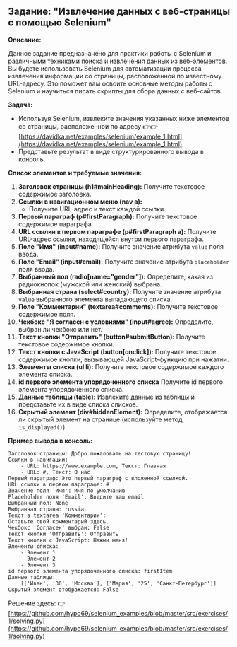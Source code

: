 ## Задание: "Извлечение данных с веб-страницы с помощью Selenium"

**Описание:**

Данное задание предназначено для практики работы с Selenium и различными техниками поиска и извлечения данных из веб-элементов.
Вы будете использовать Selenium для автоматизации процесса извлечения информации со страницы, 
расположенной по известному URL-адресу. Это поможет вам освоить основные методы работы с Selenium и научиться писать скрипты для 
сбора данных с веб-сайтов.

**Задача:**

- Используя Selenium, извлеките значения указанных ниже элементов со страницы, 
расположенной по адресу 👉👉 [https://davidka.net/examples/selenium/example_1.html](https://davidka.net/examples/selenium/example_1.html). 
- Представьте результат в виде структурированного вывода в консоль.

**Список элементов и требуемые значения:**

1.  **Заголовок страницы (h1#mainHeading):** Получите текстовое содержимое заголовка.
2.  **Ссылки в навигационном меню (nav a):**
    *   Получите URL-адрес и текст каждой ссылки.
3.  **Первый параграф (p#firstParagraph):** Получите текстовое содержимое параграфа.
4.  **URL ссылки в первом параграфе (p#firstParagraph a):** Получите URL-адрес ссылки, находящейся внутри первого параграфа.
5.  **Поле "Имя" (input#name):** Получите значение атрибута `value` поля ввода.
6.  **Поле "Email" (input#email):** Получите значение атрибута `placeholder` поля ввода.
7.  **Выбранный пол (radio[name="gender"]):** Определите, какая из радиокнопок (мужской или женский) выбрана.
8.  **Выбранная страна (select#country):** Получите значение атрибута `value` выбранного элемента выпадающего списка.
9.  **Поле "Комментарии" (textarea#comments):** Получите текстовое содержимое поля.
10. **Чекбокс "Я согласен с условиями" (input#agree):** Определите, выбран ли чекбокс или нет.
11. **Текст кнопки "Отправить" (button#submitButton):** Получите текстовое содержимое кнопки.
12. **Текст кнопки с JavaScript (button[onclick]):** Получите текстовое содержимое кнопки, вызывающей JavaScript-функцию при нажатии.
13. **Элементы списка (ul li):** Получите текстовое содержимое каждого элемента списка.
14. **id первого элемента упорядоченного списка** Получите id первого элемента упорядоченного списка.
15. **Данные таблицы (table):** Извлеките данные из таблицы и представьте их в виде списка списков.
16. **Скрытый элемент (div#hiddenElement):** Определите, отображается ли скрытый элемент на странице (используйте метод `is_displayed()`).



**Пример вывода в консоль:**

```
Заголовок страницы: Добро пожаловать на тестовую страницу!
Ссылки в навигации:
    - URL: https://www.example.com, Текст: Главная
    - URL: #, Текст: О нас
Первый параграф: Это первый параграф с вложенной ссылкой.
URL ссылки в первом параграфе: #
Значение поля 'Имя': Имя по умолчанию
Placeholder поля 'Email': Введите ваш email
Выбранный пол: None
Выбранная страна: russia
Текст в textarea 'Комментарии':
Оставьте свой комментарий здесь.
Чекбокс 'Согласен' выбран: False
Текст кнопки 'Отправить': Отправить
Текст кнопки с JavaScript: Нажми меня!
Элементы списка:
    - Элемент 1
    - Элемент 2
    - Элемент 3
id первого элемента упорядоченного списка: firstItem
Данные таблицы:
    [['Иван', '30', 'Москва'], ['Мария', '25', 'Санкт-Петербург']]
Скрытый элемент отображается: False
```

Решение здесь: 👉 [https://github.com/hypo69/selenium_examples/blob/master/src/exercises/1/solving.py](https://github.com/hypo69/selenium_examples/blob/master/src/exercises/1/solving.py)